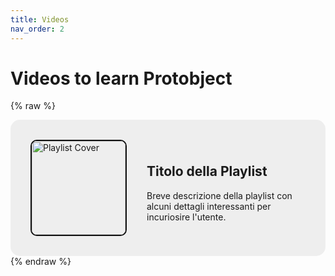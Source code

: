 ```yaml
---
title: Videos
nav_order: 2
---
```


# Videos to learn Protobject



{% raw %}

 <div class="playlist-container">
        <a href="https://example.com/" target="_blank">
            <img src="https://img.youtube.com/vi/SaZ4_BbYDUQ/maxresdefault.jpg" alt="Playlist Cover" class="playlist-image">
        </a>
        <div class="playlist-text">
            <h2><a href="https://example.com/" target="_blank">Titolo della Playlist</a></h2>
            <p>Breve descrizione della playlist con alcuni dettagli interessanti per incuriosire l'utente.</p>
        </div>
    </div>
    <style>
        .playlist-container {
            display: flex;
            align-items: center;
            border: 0px solid #ccc;
            border-radius: 15px;
            padding: 32px;
            background: #eee;
        }
        .playlist-image {
            height: 150px;
            object-fit: cover;
            border-radius: 10px;
            margin-right: 32px;
            border: 2px solid #111;
        }
        .playlist-text {
            flex: 1;
        }
        .playlist-text h2 a {
            text-decoration: none;
            color: inherit;
        }
        @media (max-width: 600px) {
            .playlist-container {
                flex-direction: column;
                align-items: center;
                text-align: center;
            }
            .playlist-image {
                margin-right: 0;
                margin-bottom: 16px;
            }
        }
    </style>
{% endraw %}
